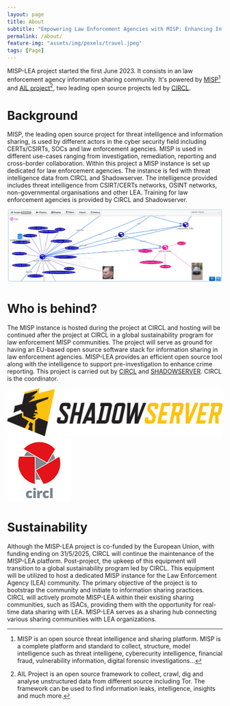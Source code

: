 ```yaml
---
layout: page
title: About
subtitle: "Empowering Law Enforcement Agencies with MISP: Enhancing Information Sharing and Investigation"
permalink: /about/
feature-img: "assets/img/pexels/travel.jpeg"
tags: [Page]
---
```


MISP-LEA project started the first June 2023. It consists in an law enforcement agency information sharing community. It's powered by [MISP](https://www.misp-project.org/)[^1] and [AIL project](https://www.ail-project.org/)[^2], two leading open source projects led by [CIRCL](https://www.circl.lu/).

# Background

MISP, the leading open source project for threat intelligence and information sharing, is used by different actors in the cyber security field including CERTs/CSIRTs, SOCs and law enforcement agencies. MISP is used in different use-cases ranging from investigation, remediation, reporting and cross-border collaboration. Within this project a MISP instance is set up dedicated for law enforcement agencies. The instance is fed with threat intelligence data from CIRCL and Shadowserver. The intelligence provided includes threat intelligence from CSIRT/CERTs networks, OSINT networks, non-governmental organisations and other LEA. Training for law enforcement agencies is provided by CIRCL and Shadowserver.

![](/assets/img/header/bar.png)

# Who is behind?

The MISP instance is hosted during the project at CIRCL and hosting will be continued after the project at CIRCL in a global sustainability program for law enforcement MISP communities. The project will serve as ground for having an EU-based open source software stack for information sharing in law enforcement agencies. MISP-LEA provides an efficient open source tool along with the intelligence to support pre-investigation to enhance crime reporting. This project is carried out by [CIRCL](https://www.circl.lu/) and [SHADOWSERVER](https://www.shadowserver.org/). CIRCL is the coordinator.

[![Shadowserver logo](/assets/img/logo-shadowserver.svg)](https://www.shadowserver.org/)
[![CIRCL logo](/assets/img/circl-logo.png)](https://www.circl.lu/)

# Sustainability

Although the MISP-LEA project is co-funded by the European Union, with funding ending on 31/5/2025, CIRCL will continue the maintenance of the MISP-LEA platform. Post-project, the upkeep of this equipment will transition to a global sustainability program led by CIRCL. This equipment will be utilized to host a dedicated MISP instance for the Law Enforcement Agency (LEA) community. The primary objective of the project is to bootstrap the community and initiate to information sharing practices. CIRCL will actively promote MISP-LEA within their existing sharing communities, such as ISACs, providing them with the opportunity for real-time data sharing with LEA. MISP-LEA serves as a sharing hub connecting various sharing communities with LEA organizations.


[^1]: MISP is an open source threat intelligence and sharing platform. MISP is a complete platform and standard to collect, structure, model intelligence such as threat intelligene, cyberecurity intelligence, financial fraud, vulnerability information, digital forensic investigations... 
[^2]: AIL Project is an open source framework to collect, crawl, dig and analyse unstructured data from different source including Tor. The framework can be used to find information leaks, intelligence, insights and much more.
